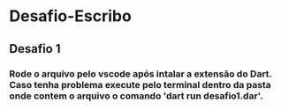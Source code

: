 # Desafio-Escribo
## Desafio 1
### Rode o arquivo pelo vscode após intalar a extensão do Dart. Caso tenha problema execute pelo terminal dentro da pasta onde contem o arquivo o comando 'dart run desafio1.dar'.
